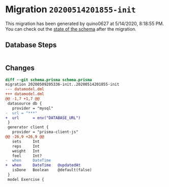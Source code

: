 # Migration `20200514201855-init`

This migration has been generated by quino0627 at 5/14/2020, 8:18:55 PM.
You can check out the [state of the schema](./schema.prisma) after the migration.

## Database Steps

```sql

```

## Changes

```diff
diff --git schema.prisma schema.prisma
migration 20200509205336-init..20200514201855-init
--- datamodel.dml
+++ datamodel.dml
@@ -1,7 +1,7 @@
 datasource db {
   provider = "mysql"
-  url = "***"
+  url      = env("DATABASE_URL")
 }
 generator client {
   provider = "prisma-client-js"
@@ -26,9 +26,9 @@
   sets     Int
   reps     Int
   weight   Int
   feel     Int?
-  when     DateTime
+  when     DateTime   @updatedAt
   isDone   Boolean    @default(false)
 }
 model Exercise {
```


